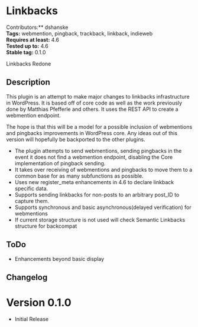 # Linkbacks #

Contributors:** dshanske  
**Tags:** webmention, pingback, trackback, linkback, indieweb    
**Requires at least:** 4.6    
**Tested up to:** 4.6    
**Stable tag:** 0.1.0    

Linkbacks Redone

## Description ##

This plugin is an attempt to make major changes to linkbacks infrastructure in WordPress. 
It is based off of core code as well as the work previously done by Matthias Pfefferle and
others. It uses the REST API to create a webmention endpoint.

The hope is that this will be a model for a possible inclusion of webmentions and pingbacks
improvements in WordPress core. Any ideas out of this version will hopefully be backported
to the other plugins.

* The plugin attempts to send webmentions, sending pingbacks in the event it does not find a
webmention endpoint, disabling the Core implementation of pingback sending.
* It takes over receiving of webmentions and pingbacks to move them to a common base for as
many subfunctions as possible.
* Uses new register_meta enhancements in 4.6 to declare linkback specific data.
* Supports sending linkbacks for non-posts to an arbitrary post_ID to capture them.
* Supports synchronous and basic asynchronous(delayed verification) for webmentions
* If current storage structure is not used will check Semantic Linkbacks structure for backcompat

## ToDo ##

* Enhancements beyond basic display

## Changelog ##

# Version 0.1.0 #

* Initial Release
